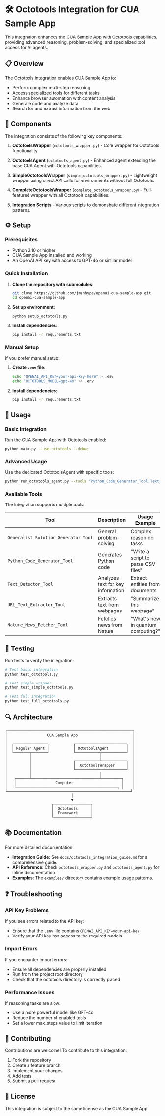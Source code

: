 # 🛠️ Octotools Integration for CUA Sample App

This integration enhances the CUA Sample App with [Octotools](https://github.com/OctoTools/OctoTools) capabilities, providing advanced reasoning, problem-solving, and specialized tool access for AI agents.

## 📋 Overview

The Octotools integration enables CUA Sample App to:
- Perform complex multi-step reasoning
- Access specialized tools for different tasks
- Enhance browser automation with content analysis
- Generate code and analyze data
- Search for and extract information from the web

## 🧩 Components

The integration consists of the following key components:

1. **OctotoolsWrapper** (`octotools_wrapper.py`) - Core wrapper for Octotools functionality.

2. **OctotoolsAgent** (`octotools_agent.py`) - Enhanced agent extending the base CUA Agent with Octotools capabilities.

3. **SimpleOctotoolsWrapper** (`simple_octotools_wrapper.py`) - Lightweight wrapper using direct API calls for environments without full Octotools.

4. **CompleteOctotoolsWrapper** (`complete_octotools_wrapper.py`) - Full-featured wrapper with all Octotools capabilities.

5. **Integration Scripts** - Various scripts to demonstrate different integration patterns.

## ⚙️ Setup

### Prerequisites

- Python 3.10 or higher
- CUA Sample App installed and working
- An OpenAI API key with access to GPT-4o or similar model

### Quick Installation

1. **Clone the repository with submodules**:
   ```bash
   git clone https://github.com/jmanhype/openai-cua-sample-app.git
   cd openai-cua-sample-app
   ```

2. **Set up environment**:
   ```bash
   python setup_octotools.py
   ```
   
3. **Install dependencies**:
   ```bash
   pip install -r requirements.txt
   ```

### Manual Setup

If you prefer manual setup:

1. **Create `.env` file**:
   ```bash
   echo "OPENAI_API_KEY=your-api-key-here" > .env
   echo "OCTOTOOLS_MODEL=gpt-4o" >> .env
   ```

2. **Install dependencies**:
   ```bash
   pip install -r requirements.txt
   ```

## 🚀 Usage

### Basic Integration

Run the CUA Sample App with Octotools enabled:

```bash
python main.py --use-octotools --debug
```

### Advanced Usage

Use the dedicated OctotoolsAgent with specific tools:

```bash
python run_octotools_agent.py --tools "Python_Code_Generator_Tool,Text_Detector_Tool,URL_Text_Extractor_Tool,Nature_News_Fetcher_Tool"
```

### Available Tools

The integration supports multiple tools:

| Tool | Description | Usage Example |
|------|-------------|---------------|
| `Generalist_Solution_Generator_Tool` | General problem-solving | Complex reasoning tasks |
| `Python_Code_Generator_Tool` | Generates Python code | "Write a script to parse CSV files" |
| `Text_Detector_Tool` | Analyzes text for key information | Extract entities from documents |
| `URL_Text_Extractor_Tool` | Extracts text from webpages | "Summarize this webpage" |
| `Nature_News_Fetcher_Tool` | Fetches news from Nature | "What's new in quantum computing?" |

## 🧪 Testing

Run tests to verify the integration:

```bash
# Test basic integration
python test_octotools.py

# Test simple wrapper
python test_simple_octotools.py

# Test full integration
python test_full_octotools.py
```

## 🔍 Architecture

```
┌─────────────────────────────────────────────────────────┐
│                  CUA Sample App                         │
│                                                         │
│  ┌───────────────┐           ┌───────────────────────┐  │
│  │ Regular Agent │           │ OctotoolsAgent        │  │
│  └───────┬───────┘           └───────────┬───────────┘  │
│          │                               │              │
│          │                   ┌───────────┴───────────┐  │
│          │                   │  OctotoolsWrapper     │  │
│          │                   └───────────────────────┘  │
│          │                               │              │
│   ┌──────┴───────────────────────────────┴─────────┐    │
│   │                  Computer                      │    │
│   └──────────────────────────────────────────────┐ │    │
└────────────────────────────────────────────────────────┘
                              │
                              ▼
                     ┌─────────────────┐
                     │  Octotools      │
                     │  Framework      │
                     └─────────────────┘
```

## 📚 Documentation

For more detailed documentation:

- **Integration Guide**: See `docs/octotools_integration_guide.md` for a comprehensive guide.
- **API Reference**: Check `octotools_wrapper.py` and `octotools_agent.py` for inline documentation.
- **Examples**: The `examples/` directory contains example usage patterns.

## ❓ Troubleshooting

### API Key Problems

If you see errors related to the API key:
- Ensure that the `.env` file contains `OPENAI_API_KEY=your-api-key`
- Verify your API key has access to the required models

### Import Errors

If you encounter import errors:
- Ensure all dependencies are properly installed
- Run from the project root directory
- Check that the octotools directory is correctly placed

### Performance Issues

If reasoning tasks are slow:
- Use a more powerful model like GPT-4o
- Reduce the number of enabled tools
- Set a lower max_steps value to limit iteration

## 👥 Contributing

Contributions are welcome! To contribute to this integration:

1. Fork the repository
2. Create a feature branch
3. Implement your changes
4. Add tests
5. Submit a pull request

## 📄 License

This integration is subject to the same license as the CUA Sample App. 